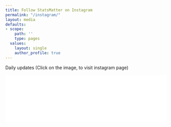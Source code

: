 ```yaml
---
title: Follow StatsMatter on Instagram
permalink: "/instagram/"
layout: media
defaults:
- scope:
    path: ''
    type: pages
  values:
    layout: single
    author_profile: true
---
```



Daily updates (Click on the image, to visit instagram page)

<!-- LightWidget WIDGET --><script src="//lightwidget.com/widgets/lightwidget.js"></script><iframe src="//lightwidget.com/widgets/9eb7787943cd559c978f3ace1a126582.html" scrolling="no" allowtransparency="true" class="lightwidget-widget" style="width: 100%; border: 0; overflow: hidden;"></iframe>



